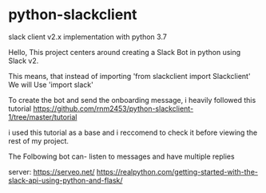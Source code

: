 # python-slackclient
slack client v2.x implementation with python 3.7

Hello, This project centers around creating a Slack Bot in python using Slack v2.

This means, that instead of importing 'from slackclient import Slackclient'
We will Use 'import slack'

To create the bot and send the onboarding message, i heavily followed this tutorial
  https://github.com/rnm2453/python-slackclient-1/tree/master/tutorial
  
i used this tutorial as a base and i reccomend to check it before viewing the rest of my project.

The Folbowing bot can-
  listen to messages and have multiple replies
  
  
  
  
server:
https://serveo.net/
https://realpython.com/getting-started-with-the-slack-api-using-python-and-flask/

